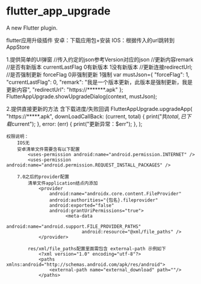 # flutter_app_upgrade

A new Flutter plugin.



flutter应用升级插件
   安卓：下载应用包+安装
   IOS：根据传入的url跳转到AppStore

   1.提供简单的UI弹窗
    //传入约定的json参考Version对应的json
    //更新内容remark
    //是否有新版本 currentLastFlag 0有新版本 1没有新版本
    //更新连接redirectUrl;
    //是否强制更新 forceFlag 0非强制更新 1强制
    var mustJson={
    	"forceFlag": 1,
    	"currentLastFlag": 0,
    	"remark": "我是一个版本更新，此版本是强制更新，我是更新内容",
    	"redirectUrl": "https://*******.apk"
    };
    FlutterAppUpgrade.showUpgradeDialog(context, mustJson);

   2.提供直接更新的方法
    含下载进度/失败回调
    FlutterAppUpgrade.upgradeApp(
                      "https://*****.apk",
                      downLoadCallBack: (current, total) {
                        print("共$total,已下载$current");
                      },
                      error: (err) {
                        print("更新异常：$err");
                      },
                    );

    权限说明：
        IOS无
        安卓清单文件需要含有以下配置
            <uses-permission android:name="android.permission.INTERNET" />
            <uses-permission android:name="android.permission.REQUEST_INSTALL_PACKAGES" />

        7.0之后的provider配置
            清单文件application结点内添加
                <provider
                    android:name="androidx.core.content.FileProvider"
                    android:authorities="{包名}.fileprovider"
                    android:exported="false"
                    android:grantUriPermissions="true">
                          <meta-data
                                android:name="android.support.FILE_PROVIDER_PATHS"
                                android:resource="@xml/file_paths" />
                </provider>

            res/xml/file_paths配置里面需包含 external-path 示例如下
                <?xml version="1.0" encoding="utf-8"?>
                <paths xmlns:android="http://schemas.android.com/apk/res/android">
                    <external-path name="external_download" path=""/>
                </paths>


